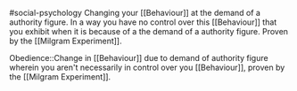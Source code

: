 #social-psychology 
Changing your [[Behaviour]] at the demand of a authority figure. In a way you have no control over this [[Behaviour]] that you exhibit when it is because of a the demand of a authority figure. Proven by the [[Milgram Experiment]].

Obedience::Change in [[Behaviour]] due to demand of authority figure wherein you aren't necessarily in control over you [[Behaviour]], proven by the [[Milgram Experiment]].
<!--SR:!2023-11-08,4,270-->